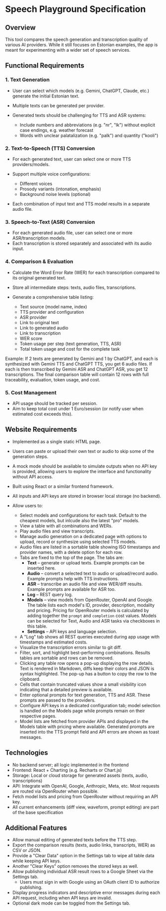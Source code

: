 # Speech Playground Specification

## Overview

This tool compares the speech generation and transcription quality of various AI providers. While it still focuses on Estonian examples, the app is meant for experimenting with a wider set of speech services.

## Functional Requirements

### 1. Text Generation

* User can select which models (e.g. Gemini, ChatGPT, Claude, etc.) generate the initial Estonian text.
* Multiple texts can be generated per provider.
* Generated texts should be challenging for TTS and ASR systems:

  * Include numbers and abbreviations (e.g. "nr", "lk") without explicit case endings, e.g. weather forecast
  * Words with unclear palatalization (e.g. "palk") and quantity ("kooli")

### 2. Text-to-Speech (TTS) Conversion

* For each generated text, user can select one or more TTS providers/models.
* Support multiple voice configurations:

  * Different voices
  * Prosody variants (intonation, emphasis)
  * Background noise levels (optional)
* Each combination of input text and TTS model results in a separate audio file.

### 3. Speech-to-Text (ASR) Conversion

* For each generated audio file, user can select one or more ASR/transcription models.
* Each transcription is stored separately and associated with its audio input.

### 4. Comparison & Evaluation

* Calculate the Word Error Rate (WER) for each transcription compared to its original generated text.
* Store all intermediate steps: texts, audio files, transcriptions.
* Generate a comprehensive table listing:

  * Text source (model name, index)
  * TTS provider and configuration
  * ASR provider
  * Link to original text
  * Link to generated audio
  * Link to transcription
  * WER score
  * Token usage per step (text generation, TTS, ASR)
  * Total token usage and cost for the complete task

Example: If 2 texts are generated by Gemini and 1 by ChatGPT, and each is synthesized with Gemini TTS and ChatGPT TTS, you get 6 audio files. If each is then transcribed by Gemini ASR and ChatGPT ASR, you get 12 transcriptions. The final comparison table will contain 12 rows with full traceability, evaluation, token usage, and cost.

### 5. Cost Management

* API usage should be tracked per session.
* Aim to keep total cost under 1 Euro/session (or notify user when estimated cost exceeds this).

## Website Requirements

* Implemented as a single static HTML page.
* Users can paste or upload their own text or audio to skip some of the generation steps.
* A mock mode should be available to simulate outputs when no API key is provided, allowing users to explore the interface and functionality without API access.
* Built using React or a similar frontend framework.
* All inputs and API keys are stored in browser local storage (no backend).
* Allow users to:

  * Select models and configurations for each task. Default to the cheapest models, but inlcude also the latest "pro" models.
  * View a table with all combinations and WERs.
  * Play audio files and view transcripts.
  * Manage audio generation on a dedicated page with options to upload, record or synthesize using selected TTS models.
  * Audio files are listed in a sortable table showing ISO timestamps and provider names, with a delete option for each row.
  * Tabs are fixed to the top of the page. The tabs are:
    * **Text** – generate or upload texts. Example prompts can be inserted here.
    * **Audio** – convert a selected text to audio or upload/record audio. Example prompts help with TTS instructions.
    * **ASR** – transcribe an audio file and view WER/diff results. Example prompts are available for ASR too.
    * **Log** – REST query log.
    * **Models** – view models from OpenRouter, OpenAI and Google.
      The table lists each model's ID, provider, description, modality and
      pricing. Pricing for OpenRouter models is calculated by adding together the
      `prompt` and `completion` cost values. Models can be selected for Text,
      Audio and ASR tasks via checkboxes in this table.
    * **Settings** – API keys and language selection.
  * A "Log" tab shows all REST queries executed during app usage with timestamps and estimated costs.
  * Visualize the transcription errors similar to git diff.
  * Filter, sort, and highlight best-performing combinations. Results tables are sortable and rows can be removed.
  * Clicking any table row opens a pop-up displaying the row details. Text is rendered in Markdown, diffs keep their colors and JSON is syntax highlighted. The pop-up has a button to copy the row to the clipboard.
  * Cells that contain truncated values show a small visibility icon indicating that a detailed preview is available.
  * Enter optional prompts for text generation, TTS and ASR. These prompts are passed to the providers.
  * Configure API keys in a dedicated configuration tab; model selection is handled on the Models page while prompts remain on their respective pages.
  * Model lists are fetched from provider APIs and displayed in the Models table with pricing where available. Generated prompts are inserted into the TTS prompt field and API errors are shown as toast messages.

## Technologies

* No backend server; all logic implemented in the frontend
* Frontend: React + Charting (e.g. Recharts or Chart.js)
* Storage: Local or cloud storage for generated assets (texts, audio, transcriptions)
* API: Integrate with OpenAI, Google, Anthropic, Meta, etc. Most requests are routed via OpenRouter when possible.
* Fetch model lists and pricing from OpenRouter without requiring an API key.
* All current enhancements (diff view, waveform, prompt editing) are part of the base specification

## Additional Features

* Allow manual editing of generated texts before the TTS step.
* Export the comparison results (texts, audio links, transcripts, WER) as CSV or JSON.
* Provide a "Clear Data" option in the Settings tab to wipe all table data while keeping API keys.
* Another "Clear Keys" option removes the stored keys as well.
* Allow publishing individual ASR result rows to a Google Sheet via the Settings tab.
  * Users must sign in with Google using an OAuth client ID to authorize publishing.
* Display progress indicators and descriptive error messages during each API request, including when API keys are invalid.
* Optional dark mode can be toggled from the Settings tab.
